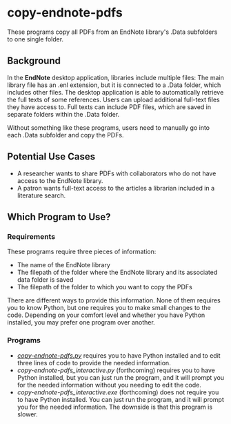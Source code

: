 # copy-endnote-pdfs

These programs copy all PDFs from an EndNote library's .Data subfolders to one single folder.

## Background

In the __EndNote__ desktop application, libraries include multiple files: The main library file has an .enl extension, but it is connected to a .Data folder, which includes other files. The desktop application is able to automatically retrieve the full texts of some references. Users can upload additional full-text files they have access to. Full texts can include PDF files, which are saved in separate folders within the .Data folder. 

Without something like these programs, users need to manually go into each .Data subfolder and copy the PDFs.

## Potential Use Cases

* A researcher wants to share PDFs with collaborators who do not have access to the EndNote library.
* A patron wants full-text access to the articles a librarian included in a literature search.

## Which Program to Use?

### Requirements

These programs require three pieces of information:

* The name of the EndNote library
* The filepath of the folder where the EndNote library and its associated data folder is saved
* The filepath of the folder to which you want to copy the PDFs

There are different ways to provide this information. None of them requires you to know Python, but one requires you to make small changes to the code. Depending on your comfort level and whether you have Python installed, you may prefer one program over another.

### Programs

* [_copy-endnote-pdfs.py_](https://github.com/referencecenter/copy-endnote-pdfs/blob/main/copy-endnote-pdfs.py 'copy-endnote-pdfs/copy-endnote-pdfs.py at main • referencecenter/copy-endnote-pdfs') requires you to have Python installed and to edit three lines of code to provide the needed information.
* _copy-endnote-pdfs_interactive.py_ (forthcoming) requires you to have Python installed, but you can just run the program, and it will prompt you for the needed information without you needing to edit the code.
* _copy-endnote-pdfs_interactive.exe_ (forthcoming) does not require you to have Python installed. You can just run the program, and it will prompt you for the needed information. The downside is that this program is slower.
